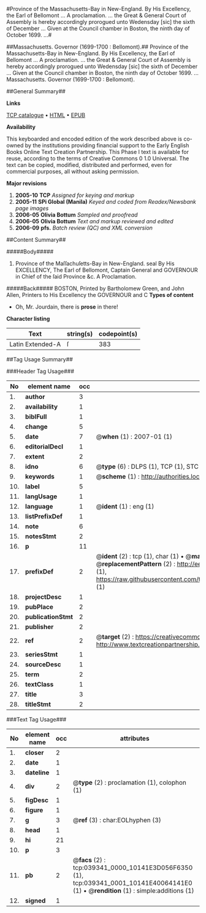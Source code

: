 #Province of the Massachusetts-Bay in New-England. By His Excellency, the Earl of Bellomont ... A proclamation. ... the Great & General Court of Assembly is hereby accordingly prorogued unto Wedensday [sic] the sixth of December ... Given at the Council chamber in Boston, the ninth day of October 1699. ...#

##Massachusetts. Governor (1699-1700 : Bellomont).##
Province of the Massachusetts-Bay in New-England. By His Excellency, the Earl of Bellomont ... A proclamation. ... the Great & General Court of Assembly is hereby accordingly prorogued unto Wedensday [sic] the sixth of December ... Given at the Council chamber in Boston, the ninth day of October 1699. ...
Massachusetts. Governor (1699-1700 : Bellomont).

##General Summary##

**Links**

[TCP catalogue](http://www.ota.ox.ac.uk/tcp/)  • 
[HTML](http://tei.it.ox.ac.uk/tcp/Texts-HTML/free/N29/N29538.html)  • 
[EPUB](http://tei.it.ox.ac.uk/tcp/Texts-EPUB/free/N29/N29538.epub)

**Availability**

This keyboarded and encoded edition of the
	       work described above is co-owned by the institutions
	       providing financial support to the Early English Books
	       Online Text Creation Partnership. This Phase I text is
	       available for reuse, according to the terms of Creative
	       Commons 0 1.0 Universal. The text can be copied,
	       modified, distributed and performed, even for
	       commercial purposes, all without asking permission.

**Major revisions**

1. __2005-10__ __TCP__ *Assigned for keying and markup*
1. __2005-11__ __SPi Global (Manila)__ *Keyed and coded from Readex/Newsbank page images*
1. __2006-05__ __Olivia Bottum__ *Sampled and proofread*
1. __2006-05__ __Olivia Bottum__ *Text and markup reviewed and edited*
1. __2006-09__ __pfs.__ *Batch review (QC) and XML conversion*

##Content Summary##

#####Body#####

1. Province of the Maſſachuſetts-Bay in New-England. seal By His EXCELLENCY, The Earl of Bellomont, Captain General and GOVERNOUR in Chief of the ſaid Province &c. A Proclamation.

#####Back#####
BOSTON, Printed by Bartholomew Green, and John Allen, Printers to His Excellency the GOVERNOUR and C
**Types of content**

  * Oh, Mr. Jourdain, there is **prose** in there!

**Character listing**


|Text|string(s)|codepoint(s)|
|---|---|---|
|Latin Extended-A|ſ|383|

##Tag Usage Summary##

###Header Tag Usage###

|No|element name|occ|attributes|
|---|---|---|---|
|1.|__author__|3||
|2.|__availability__|1||
|3.|__biblFull__|1||
|4.|__change__|5||
|5.|__date__|7| @__when__ (1) : 2007-01 (1)|
|6.|__editorialDecl__|1||
|7.|__extent__|2||
|8.|__idno__|6| @__type__ (6) : DLPS (1), TCP (1), STC (1), NOTIS (1), IMAGE-SET (1), EVANS-CITATION (1)|
|9.|__keywords__|1| @__scheme__ (1) : http://authorities.loc.gov/ (1)|
|10.|__label__|5||
|11.|__langUsage__|1||
|12.|__language__|1| @__ident__ (1) : eng (1)|
|13.|__listPrefixDef__|1||
|14.|__note__|6||
|15.|__notesStmt__|2||
|16.|__p__|11||
|17.|__prefixDef__|2| @__ident__ (2) : tcp (1), char (1)  •  @__matchPattern__ (2) : ([0-9\-]+):([0-9IVX]+) (1), (.+) (1)  •  @__replacementPattern__ (2) : http://eebo.chadwyck.com/downloadtiff?vid=$1&page=$2 (1), https://raw.githubusercontent.com/textcreationpartnership/Texts/master/tcpchars.xml#$1 (1)|
|18.|__projectDesc__|1||
|19.|__pubPlace__|2||
|20.|__publicationStmt__|2||
|21.|__publisher__|2||
|22.|__ref__|2| @__target__ (2) : https://creativecommons.org/publicdomain/zero/1.0/ (1), http://www.textcreationpartnership.org/docs/. (1)|
|23.|__seriesStmt__|1||
|24.|__sourceDesc__|1||
|25.|__term__|2||
|26.|__textClass__|1||
|27.|__title__|3||
|28.|__titleStmt__|2||


###Text Tag Usage###

|No|element name|occ|attributes|
|---|---|---|---|
|1.|__closer__|2||
|2.|__date__|1||
|3.|__dateline__|1||
|4.|__div__|2| @__type__ (2) : proclamation (1), colophon (1)|
|5.|__figDesc__|1||
|6.|__figure__|1||
|7.|__g__|3| @__ref__ (3) : char:EOLhyphen (3)|
|8.|__head__|1||
|9.|__hi__|21||
|10.|__p__|3||
|11.|__pb__|2| @__facs__ (2) : tcp:039341_0000_10141E3D056F6350 (1), tcp:039341_0001_10141E40064141E0 (1)  •  @__rendition__ (1) : simple:additions (1)|
|12.|__signed__|1||
